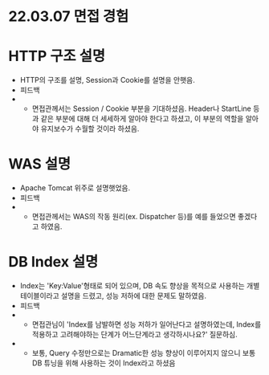<h1>22.03.07 면접 경험</h1>

HTTP 구조 설명
============
* HTTP의 구조를 설명, Session과 Cookie를 설명을 안햇음. 
* 피드백
* * 면접관께서는 Session / Cookie 부분을 기대하셨음. Header나 StartLine 등과 같은 부분에 대해 더 세세하게 알아야 한다고 하셨고, 이 부분의 역할을 알아야 유지보수가 수월할 것이라 하셨음.

WAS 설명
=======
* Apache Tomcat 위주로 설명햇었음.
* 피드백
* * 면접관께서는 WAS의 작동 원리(ex. Dispatcher 등)를 예를 들었으면 좋겠다고 하였음.

DB Index 설명
============
* Index는 'Key:Value'형태로 되어 있으며, DB 속도 향상을 목적으로 사용하는 개별 테이블이라고 설명을 드렸고, 성능 저하에 대한 문제도 말하였음.
* 피드백
* * 면접관님이 'Index를 남발하면 성능 저하가 일어난다고 설명하였는데, Index를 적용하고 고려해야하는 단계가 어느단계라고 생각하시나요?' 질문하심.
* * 보통, Query 수정만으로는 Dramatic한 성능 향상이 이루어지지 않으니 보통 DB 튜닝을 위해 사용하는 것이 Index라고 하셨음
